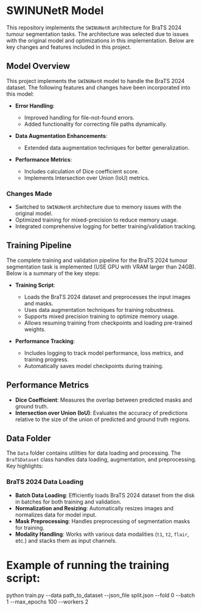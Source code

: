 # SWINUNetR Model

This repository implements the `SWINUNetR` architecture for BraTS 2024 tumour segmentation tasks. The architecture was selected due to issues with the original model and optimizations in this implementation. Below are key changes and features included in this project.

## Model Overview

This project implements the `SWINUNetR` model to handle the BraTS 2024 dataset. The following features and changes have been incorporated into this model:

- **Error Handling**: 
  - Improved handling for file-not-found errors.
  - Added functionality for correcting file paths dynamically.
  
- **Data Augmentation Enhancements**: 
  - Extended data augmentation techniques for better generalization.

- **Performance Metrics**:
  - Includes calculation of Dice coefficient score.
  - Implements Intersection over Union (IoU) metrics.

### Changes Made

- Switched to `SWINUNetR` architecture due to memory issues with the original model.
- Optimized training for mixed-precision to reduce memory usage.
- Integrated comprehensive logging for better training/validation tracking.

## Training Pipeline

The complete training and validation pipeline for the BraTS 2024 tumour segmentation task is implemented (USE GPU with VRAM larger than 24GB). Below is a summary of the key steps:

- **Training Script**:
  - Loads the BraTS 2024 dataset and preprocesses the input images and masks.
  - Uses data augmentation techniques for training robustness.
  - Supports mixed precision training to optimize memory usage.
  - Allows resuming training from checkpoints and loading pre-trained weights.

- **Performance Tracking**:
  - Includes logging to track model performance, loss metrics, and training progress.
  - Automatically saves model checkpoints during training.

## Performance Metrics

- **Dice Coefficient**: Measures the overlap between predicted masks and ground truth.
- **Intersection over Union (IoU)**: Evaluates the accuracy of predictions relative to the size of the union of predicted and ground truth regions.

## Data Folder

The `Data` folder contains utilities for data loading and processing. The `BraTSDataset` class handles data loading, augmentation, and preprocessing. Key highlights:

### BraTS 2024 Data Loading

- **Batch Data Loading**: Efficiently loads BraTS 2024 dataset from the disk in batches for both training and validation.
- **Normalization and Resizing**: Automatically resizes images and normalizes data for model input.
- **Mask Preprocessing**: Handles preprocessing of segmentation masks for training.
- **Modality Handling**: Works with various data modalities (`t1`, `t2`, `flair`, etc.) and stacks them as input channels.

# Example of running the training script:
python train.py --data path_to_dataset --json_file split.json --fold 0 --batch 1 --max_epochs 100 --workers 2



